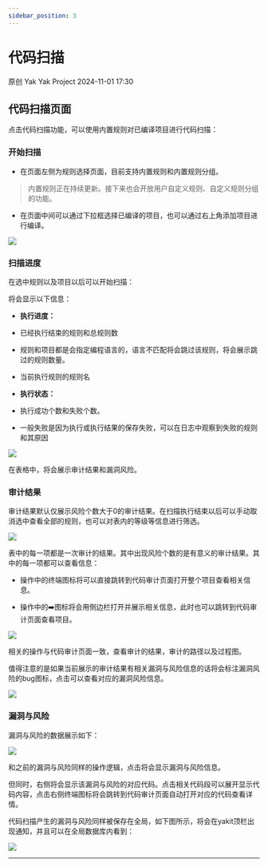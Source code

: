 ```yaml
---
sidebar_position: 3
---
```


# 代码扫描
原创 Yak  Yak Project   2024-11-01 17:30  
  

## 代码扫描页面
  
点击代码扫描功能，可以使用内置规则对已编译项目进行代码扫描：  
  
### 开始扫描

- 在页面左侧为规则选择页面，目前支持内置规则和内置规则分组。  
  
> 内置规则正在持续更新。接下来也会开放用户自定义规则、自定义规则分组的功能。  
  
- 在页面中间可以通过下拉框选择已编译的项目，也可以通过右上角添加项目进行编译。  
  
![](./quest_start_gui_auditstatic/wechat2md-561416c5867c942b9e3caf6ae3a904e7.png)  
  
<!-- ![](./quest_start_gui_auditstatic/wechat2md-3bcdfa94d9f8d89f6942b084b7709612.png)   -->
### 扫描进度
  
在选中规则以及项目以后可以开始扫描：  
  
将会显示以下信息：  
- **执行进度：**  
  
- 已经执行结束的规则和总规则数  
  
- 规则和项目都是会指定编程语言的，语言不匹配将会跳过该规则，将会展示跳过的规则数量。  
  
- 当前执行规则的规则名  
  
- **执行状态：**  
  
- 执行成功个数和失败个数。  
  
- 一般失败是因为执行或执行结果的保存失败，可以在日志中观察到失败的规则和其原因  
  
![](./quest_start_gui_auditstatic/wechat2md-cc59ae6415624c912ad88dd8ec738f8f.png)  
  
在表格中，将会展示审计结果和漏洞风险。  
  
### 审计结果
  
审计结果默认仅展示风险个数大于0的审计结果。在扫描执行结束以后可以手动取消选中查看全部的规则，也可以对表内的等级等信息进行筛选。  
  
![](./quest_start_gui_auditstatic/wechat2md-4d4dcc9d5a38de1d23edd7912c9962d7.png)  
  
表中的每一项都是一次审计的结果。其中出现风险个数的是有意义的审计结果。其中的每一项都可以查看信息：  
- 操作中的终端图标将可以直接跳转到代码审计页面打开整个项目查看相关信息。  
  
- 操作中的➡️图标将会用侧边栏打开并展示相关信息，此时也可以跳转到代码审计页面查看项目。  
  
![](./quest_start_gui_auditstatic/wechat2md-e42c940c641f19f1a7facaa5846656b5.png)  
  
相关的操作与代码审计页面一致，查看审计的结果，审计的路径以及过程图。  
  
值得注意的是如果当前展示的审计结果有相关漏洞与风险信息的话将会标注漏洞风险的bug图标，点击可以查看对应的漏洞风险信息。  
  
![](./quest_start_gui_auditstatic/wechat2md-681b8919fcc35c255b10a2cb576c2d23.png)  
  

### 漏洞与风险
  
漏洞与风险的数据展示如下：  
  
![](./quest_start_gui_auditstatic/wechat2md-d269b9395db4c0d6ccaf51aae15d6256.png)  
  
和之前的漏洞与风险同样的操作逻辑，点击将会显示漏洞与风险信息。  
  
但同时，右侧将会显示该漏洞与风险的对应代码。点击相关代码段可以展开显示代码内容，点击右侧终端图标将会跳转到代码审计页面自动打开对应的代码查看详情。  
  
代码扫描产生的漏洞与风险同样被保存在全局，如下图所示，将会在yakit顶栏出现通知，并且可以在全局数据库内看到：  
  
![](./quest_start_gui_auditstatic/wechat2md-c7258f2de9aa6a345e1b6d85b0b672d5.png)  
  


****  
  
<!--   
 **YAK官方资源**  
  
Yak 语言官方教程：  
https://yaklang.com/./intro/Yakit 视频教程：  
https://space.bilibili.com/437503777Github下载地址：  
https://github.com/yaklang/yakitYakit官网下载地址：  
https://yaklang.com/Yakit安装文档：  
https://yaklang.com/products/download_and_installYakit使用文档：  
https://yaklang.com/products/intro/常见问题速查：  
https://yaklang.com/products/FAQ  
  
![](./quest_start_gui_auditstatic/wechat2md-382b711760574d429c6c8742ecfc1d9b.png)  
  
![](./quest_start_gui_auditstatic/wechat2md-304b45488320344b4c7cdbd5759ee4e8.gif)  
  
   -->
